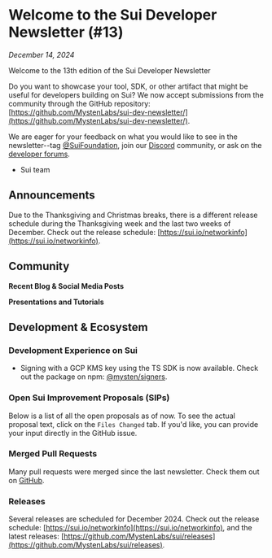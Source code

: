 # Welcome to the Sui Developer Newsletter (#13)

_December 14, 2024_

Welcome to the 13th edition of the Sui Developer Newsletter 

Do you want to showcase your tool, SDK, or other artifact that might be useful for developers building on Sui? We now accept submissions from the community through the GitHub repository: [https://github.com/MystenLabs/sui-dev-newsletter/](https://github.com/MystenLabs/sui-dev-newsletter/).

We are eager for your feedback on what you would like to see in the newsletter--tag [@SuiFoundation](https://twitter.com/@SuiFoundation), join our [Discord](https://discord.gg/sui) community, or ask on the [developer forums](https://forums.sui.io/).

- Sui team

## Announcements
Due to the Thanksgiving and Christmas breaks, there is a different release schedule during the Thanksgiving week and the last two weeks of December. Check out the release schedule: [https://sui.io/networkinfo](https://sui.io/networkinfo).

## Community

**Recent Blog & Social Media Posts**

**Presentations and Tutorials**

## Development & Ecosystem

### Development Experience on Sui
- Signing with a GCP KMS key using the TS SDK is now available. Check out the package on npm: [@mysten/signers](https://www.npmjs.com/package/@mysten/signers).

### Open Sui Improvement Proposals (SIPs)

Below is a list of all the open proposals as of now. To see the actual proposal text, click on the `Files Changed` tab. If you'd like, you can provide your input directly in the GitHub issue.

### Merged Pull Requests

Many pull requests were merged since the last newsletter. Check them out on [GitHub](https://github.com/search?q=is%3Apr%20-author%3Aapp%2Fsui-merge-bot%20org%3Amystenlabs%20repo%3Asui%20is%3Amerged%20merged%3A2024-11-14..2024-12-014&type=pullrequests).

### Releases
Several releases are scheduled for December 2024. Check out the release schedule: [https://sui.io/networkinfo](https://sui.io/networkinfo), and the latest releases: [https://github.com/MystenLabs/sui/releases](https://github.com/MystenLabs/sui/releases).
